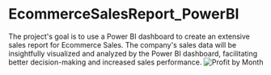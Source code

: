 # EcommerceSalesReport_PowerBI
The project's goal is to use a Power BI dashboard to create an extensive sales report for Ecommerce Sales. The company's sales data will be insightfully visualized and analyzed by the Power BI dashboard, facilitating better decision-making and increased sales performance.
![Profit by Month](https://github.com/Maheshkambale072/EcommerceSalesReport_PowerBI/assets/151774483/a2125b6b-c0d2-418a-8c7a-c887d1706987)
